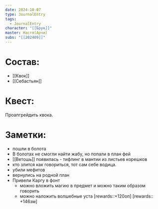 ```yaml
---
date: 2024-10-07
type: JournalEntry
tags:
  - JournalEntry
character: "[[Брук]]"
master: Настя(Арчи)
subs: "[[202409]]"
---
```

# Состав:
- [[Квок]]
- [[Себастьян]]
# Квест:
Проапгрейдить квока.
# Заметки:
- пошли в болота
- В болотах не смогли найти жабу, но попали в план фей
- [[Ветошь]] появилась - тифлинг в мантии из листьев корешков
- кто злится как говориться, тот сам себе водица.
- убили мефитов
- вернулись на родной план
- Привели Каргу в фонт
	- можно вложить магию в предмет и можно таким образом говорить
	- можно наложить волшебные уста
[rewards::+120оп]
[rewards:: +146зм]